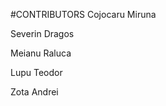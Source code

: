 #CONTRIBUTORS
Cojocaru Miruna

Severin Dragos
                
Meianu Raluca
                
Lupu Teodor
                
Zota Andrei
